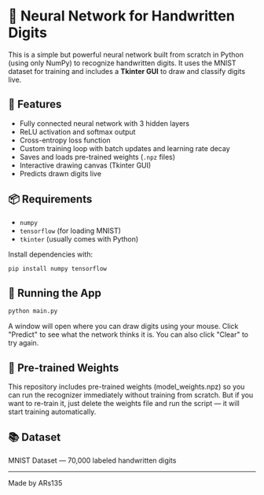 # 🧠 Neural Network for Handwritten Digits

This is a simple but powerful neural network built from scratch in Python (using only NumPy) to recognize handwritten digits. It uses the MNIST dataset for training and includes a **Tkinter GUI** to draw and classify digits live.

## 🔧 Features

- Fully connected neural network with 3 hidden layers
- ReLU activation and softmax output
- Cross-entropy loss function
- Custom training loop with batch updates and learning rate decay
- Saves and loads pre-trained weights (`.npz` files)
- Interactive drawing canvas (Tkinter GUI)
- Predicts drawn digits live

## 📦 Requirements

- `numpy`
- `tensorflow` (for loading MNIST)
- `tkinter` (usually comes with Python)

Install dependencies with:

```bash
pip install numpy tensorflow
```
## 🚀 Running the App
```bash
python main.py
```
A window will open where you can draw digits using your mouse. Click "Predict" to see what the network thinks it is. You can also click "Clear" to try again.

## 🧪 Pre-trained Weights
This repository includes pre-trained weights (model_weights.npz) so you can run the recognizer immediately without training from scratch. But if you want to re-train it, just delete the weights file and run the script — it will start training automatically.

## 📚 Dataset
MNIST Dataset — 70,000 labeled handwritten digits

---

Made by ARs135
